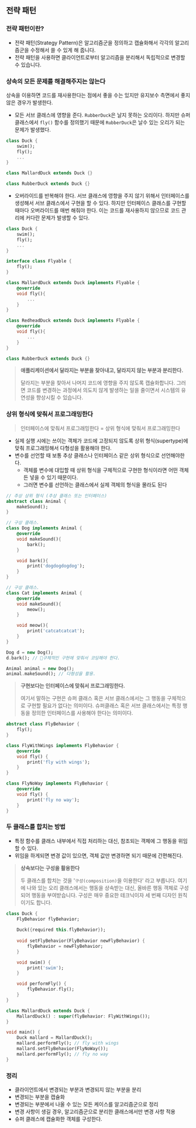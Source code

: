 ## 전략 패턴

### 전략 패턴이란?
- 전략 패턴(Strategy Pattern)은 알고리즘군을 정의하고 캡슐화해서 각각의 알고리즘군을 수정해서 쓸 수 있게 해 줍니다.
- 전략 패턴을 사용하면 클라이언트로부터 알고리즘을 분리해서 독립적으로 변경할 수 있습니다.

### 상속의 모든 문제를 해결해주지는 않는다
상속을 이용하면 코드를 재사용한다는 점에서 좋을 수는 있지만 유지보수 측면에서 좋지 않은 경우가 발생한다.

- 모든 서브 클래스에 영향을 준다.
`RubberDuck`은 날지 못하는 오리이다. 하지만 슈퍼 클래스에서 `fly()` 함수를 정의했기 때문에 `RubberDuck`은 날수 있는 오리가 되는 문제가 발생했다.
```dart
class Duck {
	swim();
	fly();
	...
}

class MallardDuck extends Duck {}

class RubberDuck extends Duck {}
```

- 오버라이드를 반복해야 한다.
서브 클래스에 영향을 주지 않기 위해서 인터페이스를 생성해서 서브 클래스에서 구현을 할 수 있다. 하지만 인터페이스 클래스를 구현할때마다  오버라이드를 매번 해줘야 한다. 이는 코드를 재사용하지 않으므로 코드 관리에 커다란 문제가 발생할 수 있다.
```dart
class Duck {
	swim();
	fly();
	...
}

interface class Flyable {
	fly();
}

class MallardDuck extends Duck implements Flyable {
	@override
	void fly(){
		...
	}
}

class RedheadDuck extends Duck implements Flyable {
	@override
	void fly(){
		...
	}
}

class RubberDuck extends Duck {}
```

> **애플리케이션에서 달라지는 부분을 찾아내고, 달라지지 않는 부분과 분리한다.**
> 
> 달라지는 부분을 찾아서 나머지 코드에 영향을 주지 않도록 캡슐화합니다. 그러면 코드를 변경하는 과정에서 의도치 않게 발생하는 일을 줄이면서 시스템의 유연성을 향상시킬 수 있습니다.

### 상위 형식에 맞춰서 프로그래밍한다
> 인터페이스에 맞춰서 프로그래밍한다 = 상위 형식에 맞춰서 프로그래밍한다

- 실제 실행 시에는 쓰이는 객체가 코드에 고정되지 않도록 상위 형식(supertype)에 맞춰 프로그래밍해서 다형성을 활용해야 한다.
- 변수를 선언할 때 보통 추상 클래스나 인터페이스 같은 상위 형식으로 선언해야한다.
	- 객체를 변수에 대입할 때 상위 형식을 구체적으로 구현한 형식이라면 어떤 객체든 넣을 수 있기 때문이다.
	- 그러면 변수를 선언하는 클래스에서 실제 객체의 형식을 몰라도 된다

```dart
// 추상 상위 형식 (추상 클래스 또는 인터페이스)
abstract class Animal {
	makeSound();
}

// 구상 클래스.
class Dog implements Animal {
	@override
	void makeSound(){
		bark();
	}

	void bark(){
		print('dogdogdogdog');
	}
}

// 구상 클래스.
class Cat implements Animal {
	@override
	void makeSound(){
		meow();
	}

	void meow(){
		print('catcatcatcat');
	}
}
```

```dart
Dog d = new Dog();
d.bark(); // 구체적인 구현에 맞춰서 코딩해야 한다.

Animal animal = new Dog();
animal.makeSound(); // 다형성을 활용.
```

> **구현보다는 인터페이스에 맞춰서 프로그래밍한다.**
> 
> 여기서 말하는 구현은 슈퍼 클래스 혹은 서브 클래스에서는 그 행동을 구체적으로 구현할 필요가 없다는 의미이다. 슈퍼클래스 혹은 서브 클래스에서는 특정 행동을 정의한 인터페이스를 사용해야 한다는 의미이다.

```dart
abstract class FlyBehavior {
	fly();
}

class FlyWithWings implements FlyBehavior {
	@override
	void fly() {
		print('fly with wings');
	}
} 

class FlyNoWay implements FlyBehavior {
	@override
	void fly() {
		print('fly no way');
	}
}
```

### 두 클래스를 합치는 방법
- 특정 함수를 클래스 내부에서 직접 처리하는 대신, 참조되는 객체에 그 행동을 위임할 수 있다. 
- 위임을 하게되면 변경 값이 있으면, 객체 값만 변경하면 되기 때문에 간편해진다.

> **상속보다는 구성을 활용한다**
>
> 두 클래스를 합치는 것을 '`구성(composition)`을 이용한다' 라고 부릅니다. 여기에 나와 있는 오리 클래스에서는 행동을 상속받는 대신, 올바른 행동 객체로 구성되어 행동을 부여받습니다. 
> 구성은 매우 중요한 테크닉이자 세 번째 디자인 원칙이기도 합니다.

```dart
class Duck {
	FlyBehavior flyBehavior;
	
	Duck({required this.flyBehavior});
	
	void setFlyBehavior(FlyBehavior newFlyBehavior) {
		flyBehavior = newFlyBehavior;
	}

	void swim() {
		print('swim');
	}

	void performFly() {
		flyBehavior.fly();
	}
}

class MallardDuck extends Duck {
	MallardDuck() : super(flyBehavior: FlyWithWings());
}

void main() {
	Duck mallard = MallardDuck();
	mallard.performFly(); // fly with wings
	mallard.setFlyBehavior(FlyNoWay());
	mallard.performFly(); // fly no way
}
```

### 정리
- 클라이언트에서 변경되는 부분과 변경되지 않는 부분을 분리
- 변경되는 부분을 캡슐화
- 변경되는 부분에서 나올 수 있는 모든 케이스를 알고리즘군으로 정리
- 변경 사항이 생길 경우, 알고리즘군으로 분리한 클래스에서만 변경 사항 적용
- 슈퍼 클래스에 캡슐화한 객체를 구성한다.
